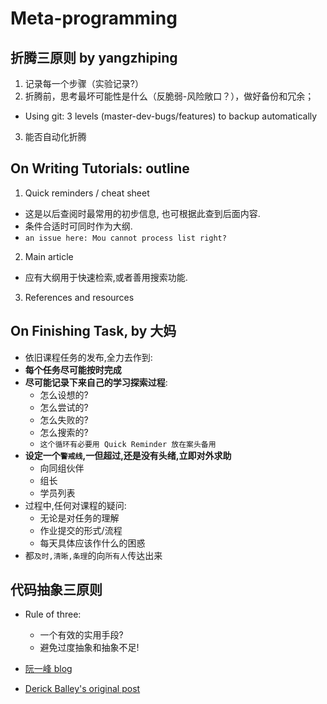 # Meta-programming

## 折腾三原则 by yangzhiping
1. 记录每一个步骤（实验记录?）
2. 折腾前，思考最坏可能性是什么（反脆弱-风险敞口？），做好备份和冗余；
  * Using git: 3 levels (master-dev-bugs/features) to backup automatically
3. 能否自动化折腾


## On Writing Tutorials: outline
1. Quick reminders / cheat sheet 
  * 这是以后查阅时最常用的初步信息, 也可根据此查到后面内容. 
  * 条件合适时可同时作为大纲.
  * `an issue here: Mou cannot process list right?`
2. Main article
  * 应有大纲用于快速检索,或者善用搜索功能.
3. References and resources


## On Finishing Task, by 大妈
- 依旧课程任务的发布,全力去作到:
- **每个任务尽可能按时完成**
- **尽可能记录下来自己的学习探索过程**:
  - 怎么设想的?
  - 怎么尝试的?
  - 怎么失败的?
  - 怎么搜索的?
  - `这个循环有必要用 Quick Reminder 放在案头备用`
- **设定一个`警戒线`,一但超过,还是没有头绪,立即对外求助**
  - 向同组伙伴
  - 组长
  - 学员列表
- 过程中,任何对课程的疑问:
  - 无论是对任务的理解
  - 作业提交的形式/流程
  - 每天具体应该作什么的困惑
- 都`及时,清晰,条理`的向`所有人`传达出来

## 代码抽象三原则
- Rule of three:
  - 一个有效的实用手段?
  - 避免过度抽象和抽象不足!

- [阮一峰 blog](http://www.ruanyifeng.com/blog/2013/01/abstraction_principles.html)
- [Derick Balley's original post](https://lostechies.com/derickbailey/2012/10/31/abstraction-the-rule-of-three/)
